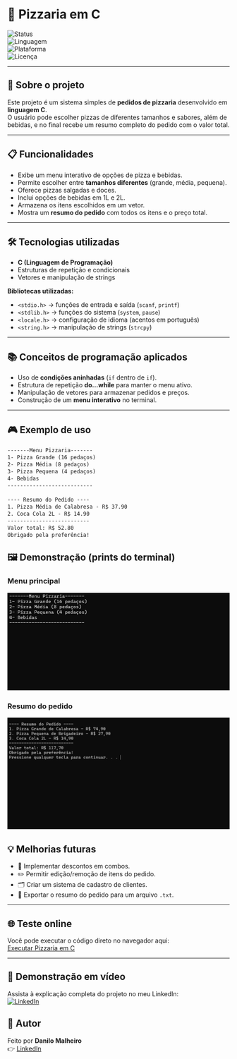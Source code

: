 # 🍕 Pizzaria em C  

![Status](https://img.shields.io/badge/Status-Concluído-brightgreen)  
![Linguagem](https://img.shields.io/badge/Linguagem-C-blue)  
![Plataforma](https://img.shields.io/badge/Plataforma-Terminal-lightgrey)  
![Licença](https://img.shields.io/badge/Licença-MIT-yellow)  

---

## 📖 Sobre o projeto
Este projeto é um sistema simples de **pedidos de pizzaria** desenvolvido em **linguagem C**.  
O usuário pode escolher pizzas de diferentes tamanhos e sabores, além de bebidas, e no final recebe um resumo completo do pedido com o valor total.  

---

## 📋 Funcionalidades
- Exibe um menu interativo de opções de pizza e bebidas.  
- Permite escolher entre **tamanhos diferentes** (grande, média, pequena).  
- Oferece pizzas salgadas e doces.  
- Inclui opções de bebidas em 1L e 2L.  
- Armazena os itens escolhidos em um vetor.  
- Mostra um **resumo do pedido** com todos os itens e o preço total.  

---

## 🛠️ Tecnologias utilizadas
- **C (Linguagem de Programação)**  
- Estruturas de repetição e condicionais  
- Vetores e manipulação de strings  

**Bibliotecas utilizadas:**  
- `<stdio.h>` → funções de entrada e saída (`scanf`, `printf`)  
- `<stdlib.h>` → funções do sistema (`system`, `pause`)  
- `<locale.h>` → configuração de idioma (acentos em português)  
- `<string.h>` → manipulação de strings (`strcpy`)  

---

## 📚 Conceitos de programação aplicados
- Uso de **condições aninhadas** (`if` dentro de `if`).  
- Estrutura de repetição **do...while** para manter o menu ativo.  
- Manipulação de vetores para armazenar pedidos e preços.  
- Construção de um **menu interativo** no terminal.  

---

## 🎮 Exemplo de uso

```text
-------Menu Pizzaria-------
1- Pizza Grande (16 pedaços)
2- Pizza Média (8 pedaços)
3- Pizza Pequena (4 pedaços)
4- Bebidas
---------------------------

---- Resumo do Pedido ----
1. Pizza Média de Calabresa - R$ 37.90
2. Coca Cola 2L - R$ 14.90
--------------------------
Valor total: R$ 52.80
Obrigado pela preferência!
```
## 🖼️ Demonstração (prints do terminal)

### Menu principal
![Menu principal](Imagens/Menu.png)

### Resumo do pedido
![Resumo do pedido](Imagens/Resumo_Pedido.png) 

## 💡 Melhorias futuras
- 🎁 Implementar descontos em combos.  
- ✏️ Permitir edição/remoção de itens do pedido.  
- 🗂️ Criar um sistema de cadastro de clientes.  
- 📄 Exportar o resumo do pedido para um arquivo `.txt`.  

---

## 🌐 Teste online
Você pode executar o código direto no navegador aqui:  
[Executar Pizzaria em C](https://onlinegdb.com/8ZVfzBwXzk)

---

## 🎥 Demonstração em vídeo
Assista à explicação completa do projeto no meu LinkedIn:  
[![LinkedIn](https://img.shields.io/badge/Assista%20no-LinkedIn-blue?logo=linkedin)](https://www.linkedin.com/posts/danilomalheiro_c-programaaexaeto-linguagemc-activity-7379648989153087488-tUBS?utm_source=share&utm_medium=member_desktop&rcm=ACoAAFOnXWQByj8ti76jmrxtKPek7KLI53N59ao)

## 📌 Autor
Feito por **Danilo Malheiro**  
👉 [LinkedIn](https://www.linkedin.com/in/danilo-malheiro-658031332/)
